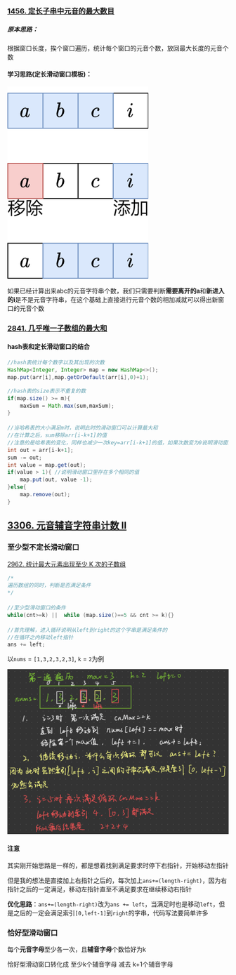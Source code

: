 ### [1456. 定长子串中元音的最大数目](https://leetcode.cn/problems/maximum-number-of-vowels-in-a-substring-of-given-length/)

##### 原本思路：

根据窗口长度，挨个窗口遍历，统计每个窗口的元音个数，放回最大长度的元音个数

#### 学习思路(定长滑动窗口模板)：

![img](定长滑动窗口.assets/image-20250409170325002.png)

如果已经计算出来abc的元音字符串个数，我们只需要判断**需要离开的a**和**新进入的i**是不是元音字符串，在这个基础上直接进行元音个数的相加减就可以得出新窗口的元音个数

### [2841. 几乎唯一子数组的最大和](https://leetcode.cn/problems/maximum-sum-of-almost-unique-subarray/)

#### hash表和定长滑动窗口的结合

```java
//hash表统计每个数字以及其出现的次数
HashMap<Integer, Integer> map = new HashMap<>();
map.put(arr[i],map.getOrDefault(arr[i],0)+1);
```

```java
//hash表的size表示不重复的数
if(map.size() >= m){
    maxSum = Math.max(sum,maxSum);
}

//当哈希表的大小满足m时，说明此时的滑动窗口可以计算最大和
//在计算之后，sum移除arr[i-k+1]的值
//注意的是哈希表的变化，同样也减少一次key=arr[i-k+1]的值，如果次数变为0说明滑动窗口不存在该值，从hash表中remove
int out = arr[i-k+1];
sum -= out;
int value = map.get(out);
if(value > 1){ //说明滑动窗口里存在多个相同的值
    map.put(out, value -1);
}else{
    map.remove(out);
}
```

## [3306. 元音辅音字符串计数 II](https://leetcode.cn/problems/count-of-substrings-containing-every-vowel-and-k-consonants-ii/)

### 至少型不定长滑动窗口

[2962. 统计最大元素出现至少 K 次的子数组](https://leetcode.cn/problems/count-subarrays-where-max-element-appears-at-least-k-times/)

```java
/*
遍历数组的同时，判断是否满足条件
*/

//至少型滑动窗口的条件
while(cnt>=k) ||  while (map.size()==5 && cnt >= k){}

//首先理解，进入循环说明从left到right的这个字串是满足条件的
//在循环之内移动left指针
ans += left;
```

以`nums` = `[1,3,2,3,2,3]`, `k` = `2`为例

![image-20250623162419244](定长滑动窗口.assets/image-20250623162419244.png)

#### 注意

其实刚开始思路是一样的，都是想着找到满足要求时停下右指针，开始移动左指针

但是我的想法是直接加上右指针之后的，每次加上`ans+=(length-right)`，因为右指针之后的一定满足，移动左指针直至不满足要求在继续移动右指针

**优化思路**：`ans+=(length-right)`改为`ans += left`，当满足时也是移动`left`，但是之后的一定会满足索引`[0,left-1]`到`right`的字串，代码写法要简单许多

### 恰好型滑动窗口

每个**元音字母**至少各一次，且**辅音字母**个数恰好为k

恰好型滑动窗口转化成 至少k个辅音字母 减去 k+1个辅音字母